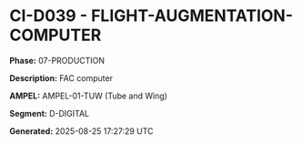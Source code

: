 # CI-D039 - FLIGHT-AUGMENTATION-COMPUTER

**Phase:** 07-PRODUCTION

**Description:** FAC computer

**AMPEL:** AMPEL-01-TUW (Tube and Wing)

**Segment:** D-DIGITAL

**Generated:** 2025-08-25 17:27:29 UTC
